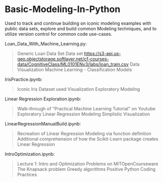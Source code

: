 # Basic-Modeling-In-Python
Used to track and continue building on iconic modeling examples with public data sets,
explore and build common Modeling techniques, 
and to utilize version control for common code use-cases.

Loan_Data_With_Machine_Learning.py:
  > Generic Loan Data Set
  > Data set https://s3-api.us-geo.objectstorage.softlayer.net/cf-courses-data/CognitiveClass/ML0101ENv3/labs/loan_train.csv
  > Data Visualization
  > Machine Learning - Classification Models

IrisPractice.ipynb:
  > Iconic Iris Dataset used
  > Visualization
  > Exploratory Modeling
  
Linear Regression Exploration.ipynb:
  > Walk-through of "Practical Machine Learning Tutorial" on Youtube
  > Exploratory Linear Regression Modeling
  > Simplistic Visualization
  
LinearRegressionManualBuild.ipynb:
  > Recreation of Linear Regression Modeling via function definition
  > Additional comprehension of how the Scikit-Learn package creates Linear Regression

IntroOptimization.ipynb:
  > Lecture 1: Intro and Optimization Problems on MITOpenCourseware
  > The Knapsack problem
  > Greedy algorithms
  > Positive Python Coding Practices
